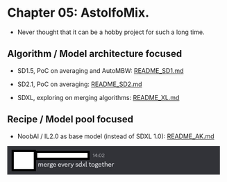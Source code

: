 # Chapter 05: AstolfoMix. #

- Never thought that it can be a hobby project for such a long time. 

## Algorithm / Model architecture focused ##

- SD1.5, PoC on averaging and AutoMBW: [README_SD1.md](./README_SD1.md)

- SD2.1, PoC on averaging: [README_SD2.md](./README_SD2.md)

- SDXL, exploring on merging algorithms: [README_XL.md](./README_XL.md)

## Recipe / Model pool focused ##

- NoobAI / IL2.0 as base model (instead of SDXL 1.0): [README_AK.md](./README_AK.md)

![25072001.jpg](./img/25072001.jpg)
